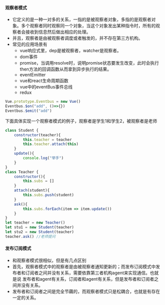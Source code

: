 #### 观察者模式
- 它定义的是一种一对多的关系，一指的是被观察者对象，多指的是观察者对象。多个观察者同时观察同一个对象，当这个对象发出某种指令时，所有的观察者会接收到信息然后做出相应的处理。
- 并且，观察者是由被观察者调度或者触发的，并不存在第三方机构。
- 常见的应用场景有
  - vue响应式里，dep是被观察者，watcher是观察者。
  - dom事件
  - promise，当调用resolve时，说明promise状态要发生改变，此时会执行then方法的回调函数从而拿到异步执行的结果。
  - eventEmitter
  - vue和react生命周期函数
  - vue中的eventBus事件总线
  - redux
  
```js
Vue.prototype.Eventbus = new Vue()
Eventbus.$on("add", ()=>{})
Eventbus.$emit("add")
```
下面具体实现一个观察者模式的例子，观察者是学生1和学生2，被观察者是老师
```js
class Student {
	constructor(teacher){
		this.teacher = teacher
		this.teacher.attach(this) 
	}
	update(){
		console.log("举手")
	}
}
class Teacher {
	constructor(){
		this.subs = []
	}
	attach(student){
		this.subs.push(student)
	}
	ask(){
		this.subs.forEach(item => item.update())
	}
}
let teacher = new Teacher()
let stu1 = new Student(teacher)
let stu2 = new Student(teacher)
teacher.ask() //老师提问
```
#### 发布订阅模式
- 和观察者模式很相似，但是有几点区别
- 首先，观察者模式中的观察者是由被观察者通知更新的；而发布订阅模式中发布者和订阅者之间并没有关系，需要依靠第三者机构agent来实现通信。也就是说 发布者和agent有关系，订阅者和agent有关系，但是发布者和订阅者之间并没有关系。
- 发布者和订阅者之间是完全节藕的，而观察者模式只是松耦合，也就是有存在一定的关系。

